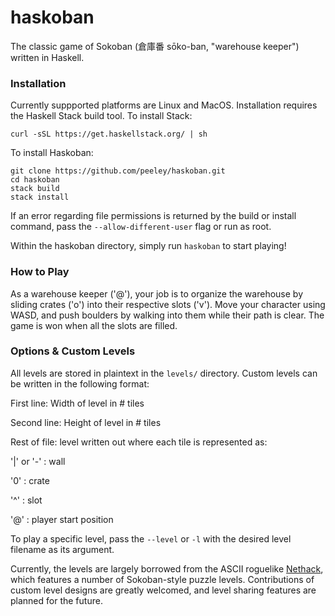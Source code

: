 # haskoban
The classic game of Sokoban (倉庫番 sōko-ban, "warehouse keeper") written in Haskell.

### Installation
Currently suppported platforms are Linux and MacOS. Installation requires the Haskell Stack build tool. To install Stack:
```
curl -sSL https://get.haskellstack.org/ | sh
```
To install Haskoban:
```
git clone https://github.com/peeley/haskoban.git
cd haskoban
stack build
stack install
```
If an error regarding file permissions is returned by the build or install command, pass the `--allow-different-user`
flag or run as root.

Within the haskoban directory, simply run `haskoban` to start playing!

### How to Play
As a warehouse keeper ('@'), your job is to organize the warehouse by sliding crates ('o') into their 
respective slots ('v'). Move your character using WASD, and push boulders by walking 
into them while their path is clear. The game is won when all the slots are filled.

### Options & Custom Levels
All levels are stored in plaintext in the `levels/` directory. Custom levels can be written in the following
format:

First line: Width of level in # tiles

Second line: Height of level in # tiles

Rest of file: level written out where each tile is represented as:

'|' or '-' : wall

'0' : crate

'^' : slot

'@' : player start position

To play a specific level, pass the `--level` or `-l` with the desired level filename as its argument.

Currently, the levels are largely borrowed from the ASCII roguelike [Nethack](https://www.nethack.org/),
which features a number of Sokoban-style puzzle levels. Contributions of custom level designs are greatly welcomed,
and level sharing features are planned for the future.
